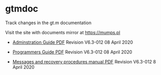 # gtmdoc
	
Track changes in the gt.m documentation
	
 
	
Visit the site with documents mirror at https://mumps.pl
	
 
	
 
	
* [Adminstration Guide PDF](https://github.com/szydell/gtmdoc/blob/master/books/ao/UNIX_manual/ao_UNIX_screen.pdf) Revision V6.3-012 08 April 2020
	
* [Programmers Guide PDF](https://github.com/szydell/gtmdoc/blob/master/books/pg/UNIX_manual/pg_UNIX_screen.pdf) Revision V6.3-012 08 April 2020
	
* [Messages and recovery procedures manual PDF](https://github.com/szydell/gtmdoc/blob/master/books/mr/manual/mr_screen.pdf) Revision V6.3-012 8 April 2020
